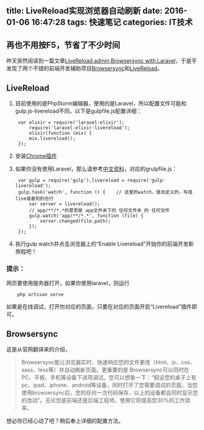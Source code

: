 title: LiveReload实现浏览器自动刷新
date: 2016-01-06 16:47:28
tags: 快速笔记
categories: IT技术
---

## 再也不用按F5，节省了不少时间

昨天突然阅读到一篇文章[LiveReload admin Browsersync with Laravel](http://andremadarang.com/livereload-and-browsersync-with-laravel/)，于是乎发现了两个不错的前端开发辅助项目[Browsersync](https://www.browsersync.io/)和[LiveReload](http://livereload.com/)。

## LiveReload
1. 目前使用的是PhpStorm编辑器，使用的是Laravel，所以配置文件可能和gulp.js-livereload不同，以下是gulpfile.js配置详细：

        var elixir = require('laravel-elixir');
            require('laravel-elixir-livereload');       
            elixir(function (mix) {
            mix.livereload();
        });
        
2. 安装[Chrome插件](https://chrome.google.com/webstore/detail/livereload/jnihajbhpnppcggbcgedagnkighmdlei?hl=zh-CN)
3. 如果你没有使用Laravel，那么请参考[中文资料](https://cnodejs.org/topic/53427d16dc556e3b3901861e)，对应的grulpfile.js：

        var gulp = require('gulp'),livereload = require('gulp-livereload');
        gulp.task('watch', function () {    // 这里的watch，是自定义的，写成live或者别的也行
            var server = livereload();
            // app/**/*.*的意思是 app文件夹下的 任何文件夹 的 任何文件
            gulp.watch('app/**/*.*', function (file) {
                server.changed(file.path);
            }); 
        });
        
4. 执行gulp watch并点击浏览器上的“Enable Livereload”开始你的前端开发新旅程吧！

### 提示：
网页要使用服务器打开，如果你使用laravel，则运行

        php artisan serve

如果是在线调试，打开你对应的页面，只要在对应的页面开启“Livereload”插件即可。        

## Browsersync
这是从官网翻译来的介绍，
> Browsersync能让浏览器实时、快速响应您的文件更改（html、js、css、sass、less等）并自动刷新页面。更重要的是 Browsersync可以同时在PC、平板、手机等设备下进项调试。您可以想象一下：“假设您的桌子上有pc、ipad、iphone、android等设备，同时打开了您需要调试的页面，当您使用browsersync后，您的任何一次代码保存，以上的设备都会同时显示您的改动”。无论您是前端还是后端工程师，使用它将提高您30%的工作效率。

想必你已经心动了吧？稍后奉上详细的配置方法。




